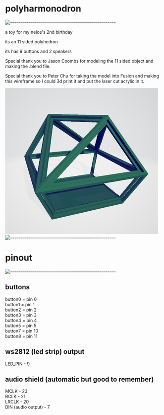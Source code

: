 # polyharmonodron
![-----------------------------------------------------](https://raw.githubusercontent.com/andreasbm/readme/master/assets/lines/rainbow.png)

a toy for my neice's 2nd birthday

its an 11 sided polyhedron

its has 9 buttons and 2 speakers

Special thank you to Jason Coombs for modeling the 11 sided object and making the .blend file. 

Special thank you to Peter Chu for taking the model into Fusion and making this wireframe so I could 3d print it and put the laser cut acrylic in it. 

![Alt text](image.png)
![-----------------------------------------------------](https://raw.githubusercontent.com/andreasbm/readme/master/assets/lines/rainbow.png)

# pinout
![-----------------------------------------------------](https://raw.githubusercontent.com/andreasbm/readme/master/assets/lines/rainbow.png)


## buttons

 button0 = pin 0 <br>
 button1 = pin 1 <br>
 button2 = pin 2<br>
 button3 = pin 3<br>
 button4 = pin 4<br>
 button5 = pin 5<br>
 button7 = pin 10<br>
 button8 = pin 11<br>

## ws2812 (led strip) output
LED_PIN - 9 


 ## audio shield (automatic but good to remember)
 MCLK - 23<br>
 BCLK - 21<br>
 LRCLK - 20<br>
DIN (audio output) - 7